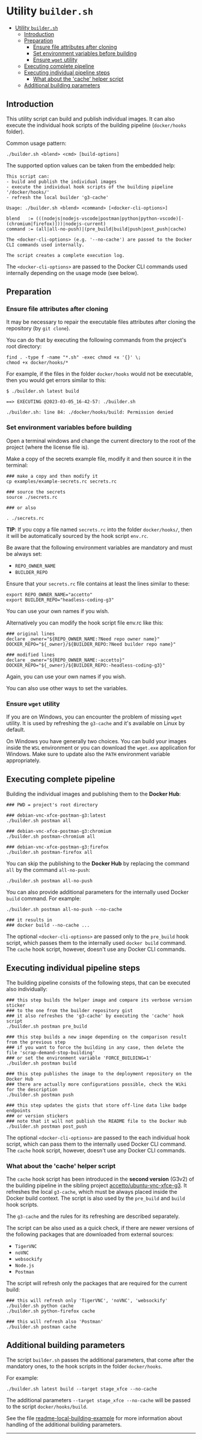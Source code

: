 # Utility `builder.sh`

- [Utility `builder.sh`](#utility-buildersh)
  - [Introduction](#introduction)
  - [Preparation](#preparation)
    - [Ensure file attributes after cloning](#ensure-file-attributes-after-cloning)
    - [Set environment variables before building](#set-environment-variables-before-building)
    - [Ensure `wget` utility](#ensure-wget-utility)
  - [Executing complete pipeline](#executing-complete-pipeline)
  - [Executing individual pipeline steps](#executing-individual-pipeline-steps)
    - [What about the 'cache' helper script](#what-about-the-cache-helper-script)
  - [Additional building parameters](#additional-building-parameters)

## Introduction

This utility script can build and publish individual images. It can also execute the individual hook scripts of the building pipeline (`docker/hooks` folder).

Common usage pattern:

```shell
./builder.sh <blend> <cmd> [build-options]
```

The supported option values can be taken from the embedded help:

```shell
This script can:
- build and publish the individual images
- execute the individual hook scripts of the building pipeline '/docker/hooks/'
- refresh the local builder 'g3-cache'

Usage: ./builder.sh <blend> <command> [<docker-cli-options>]

blend   := (((nodejs|nodejs-vscode|postman|python|python-vscode)[-(chromium|firefox)]))|nodejs-current)
command := (all|all-no-push)|(pre_build|build|push|post_push|cache)

The <docker-cli-options> (e.g. '--no-cache') are passed to the Docker CLI commands used internally.    

The script creates a complete execution log.
```

The `<docker-cli-options>` are passed to the Docker CLI commands used internally depending on the usage mode (see below).

## Preparation

### Ensure file attributes after cloning

It may be necessary to repair the executable files attributes after cloning the repository (by `git clone`).

You can do that by executing the following commands from the project's root directory:

```shell
find . -type f -name "*.sh" -exec chmod +x '{}' \;
chmod +x docker/hooks/*
```

For example, if the files in the folder `docker/hooks` would not be executable, then you would get errors similar to this:

```shell
$ ./builder.sh latest build

==> EXECUTING @2023-03-05_16-42-57: ./builder.sh 

./builder.sh: line 84: ./docker/hooks/build: Permission denied
```

### Set environment variables before building

Open a terminal windows and change the current directory to the root of the project (where the license file is).

Make a copy of the secrets example file, modify it and then source it in the terminal:

```shell
### make a copy and then modify it
cp examples/example-secrets.rc secrets.rc

### source the secrets
source ./secrets.rc

### or also

. ./secrets.rc
```

**TIP**: If you copy a file named `secrets.rc` into the folder `docker/hooks/`, then it will be automatically sourced by the hook script `env.rc`.

Be aware that the following environment variables are mandatory and must be always set:

- `REPO_OWNER_NAME`
- `BUILDER_REPO`

Ensure that your `secrets.rc` file contains at least the lines similar to these:

```shell
export REPO_OWNER_NAME="accetto"
export BUILDER_REPO="headless-coding-g3"
```

You can use your own names if you wish.

Alternatively you can modify the hook script file env.rc like this:

```shell
### original lines
declare _owner="${REPO_OWNER_NAME:?Need repo owner name}"
DOCKER_REPO="${_owner}/${BUILDER_REPO:?Need builder repo name}"

### modified lines
declare _owner="${REPO_OWNER_NAME:-accetto}"
DOCKER_REPO="${_owner}/${BUILDER_REPO:-headless-coding-g3}"
```

Again, you can use your own names if you wish.

You can also use other ways to set the variables.

### Ensure `wget` utility

If you are on Windows, you can encounter the problem of missing `wget` utility. It is used by refreshing the `g3-cache` and it's available on Linux by default.

On Windows you have generally two choices. You can build your images inside the `WSL` environment or you can download the `wget.exe` application for Windows. Make sure to update also the `PATH` environment variable appropriately.

## Executing complete pipeline

Building the individual images and publishing them to the **Docker Hub**:

```shell
### PWD = project's root directory

### debian-vnc-xfce-postman-g3:latest
./builder.sh postman all

### debian-vnc-xfce-postman-g3:chromium
./builder.sh postman-chromium all

### debian-vnc-xfce-postman-g3:firefox
./builder.sh postman-firefox all
```

You can skip the publishing to the **Docker Hub** by replacing the command `all` by the command `all-no-push`:

```shell
./builder.sh postman all-no-push
```

You can also provide additional parameters for the internally used Docker `build` command. For example:

```shell
./builder.sh postman all-no-push --no-cache

### it results in
### docker build --no-cache ...
```

The optional `<docker-cli-options>` are passed only to the `pre_build` hook script, which passes them to the internally used `docker build` command. The `cache` hook script, however, doesn't use any Docker CLI commands.

## Executing individual pipeline steps

The building pipeline consists of the following steps, that can be executed also individually:

```shell
### this step builds the helper image and compare its verbose version sticker
### to the one from the builder repository gist
### it also refreshes the 'g3-cache' by executing the 'cache' hook script
./builder.sh postman pre_build

### this step builds a new image depending on the comparison result from the previous step
### if you want to force the building in any case, then delete the file 'scrap-demand-stop-building'
### or set the environment variable 'FORCE_BUILDING=1'
./builder.sh postman build

### this step publishes the image to the deployment repository on the Docker Hub
### there are actually more configurations possible, check the Wiki for the description
./builder.sh postman push

### this step updates the gists that store off-line data like badge endpoints
### or version stickers
### note that it will not publish the README file to the Docker Hub
./builder.sh postman post_push
```

The optional `<docker-cli-options>` are passed to the each individual hook script, which can pass them to the internally used Docker CLI command. The `cache` hook script, however, doesn't use any Docker CLI commands.

### What about the 'cache' helper script

The `cache` hook script has been introduced in the **second version** (G3v2) of the building pipeline in the sibling project [accetto/ubuntu-vnc-xfce-g3][accetto-github-ubuntu-vnc-xfce-g3]. It refreshes the local `g3-cache`, which must be always placed inside the Docker build context. The script is also used by the `pre_build` and `build` hook scripts.

The `g3-cache` and the rules for its refreshing are described separately.

The script can be also used as a quick check, if there are newer versions of the following packages that are downloaded from external sources:

- `TigerVNC`
- `noVNC`
- `websockify`
- `Node.js`
- `Postman`

The script will refresh only the packages that are required for the current build:

```shell
### this will refresh only 'TigerVNC', 'noVNC', 'websockify'
./builder.sh python cache
./builder.sh python-firefox cache

### this will refresh also 'Postman'
./builder.sh postman cache
```

## Additional building parameters

The script `builder.sh` passes the additional parameters, that come after the mandatory ones, to the hook scripts in the folder `docker/hooks`.

For example:

```shell
./builder.sh latest build --target stage_xfce --no-cache
```

The additional parameters `--target stage_xfce --no-cache` will be passed to the script `docker/hooks/build`.

See the file [readme-local-building-example][this-readme-local-building-example] for more information about handling of the additional building parameters.

***

[this-readme-local-building-example]: https://github.com/accetto/headless-coding-g3/blob/master/readme-local-building-example.md

[accetto-github-ubuntu-vnc-xfce-g3]: https://github.com/accetto/ubuntu-vnc-xfce-g3
